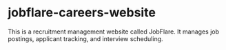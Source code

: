 # jobflare-careers-website
This is a recruitment management website called JobFlare. It manages job postings, applicant tracking, and interview scheduling.
